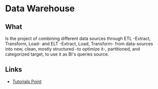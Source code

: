 
# Data Warehouse

## What
Is the project of combining different data sources through ETL -Extract, Transform, 
Load- and ELT -Extract, Load, Transform- from data-sources into new, clean, mostly
structured -to optimize it-, partitioned, and categorized target, to use it as BI's
queries source.

## Links
- [Tutorials Point](https://www.tutorialspoint.com/dwh/dwh_architecture.htm)

